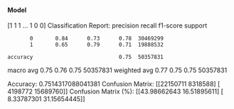 #### Model
[1 1 1 ... 1 0 0]
Classification Report:
              precision    recall  f1-score   support

           0       0.84      0.73      0.78  30469299
           1       0.65      0.79      0.71  19888532

    accuracy                           0.75  50357831
   macro avg       0.75      0.76      0.75  50357831
weighted avg       0.77      0.75      0.75  50357831

Accuracy: 0.7514317088041381
Confusion Matrix:
[[22150711  8318588]
 [ 4198772 15689760]]
Confusion Matrix (%):
[[43.98662643 16.51895611]
 [ 8.33787301 31.15654445]]
